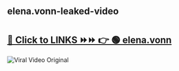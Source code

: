 
 ## elena.vonn-leaked-video 

# <h2><a href="https://clipsfans.com/elena.vonn&ref=git">🔗 Click to LINKS ⏩⏩ 👉 🟢 elena.vonn </a></h2>

<a href="https://clipsfans.com/elena.vonn&ref=git" rel="nofollow" data-target="animated-image.originalLink"><img src="https://i.ibb.co.com/xMMVF88/686577567.gif" alt="Viral Video Original" style="max-width: 100%; display: inline-block;" data-target="animated-image.originalImage"></a>
